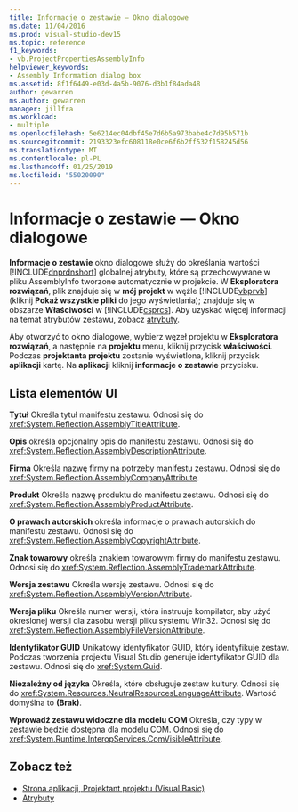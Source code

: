 ```yaml
---
title: Informacje o zestawie — Okno dialogowe
ms.date: 11/04/2016
ms.prod: visual-studio-dev15
ms.topic: reference
f1_keywords:
- vb.ProjectPropertiesAssemblyInfo
helpviewer_keywords:
- Assembly Information dialog box
ms.assetid: 8f1f6449-e03d-4a5b-9076-d3b1f84ada48
author: gewarren
ms.author: gewarren
manager: jillfra
ms.workload:
- multiple
ms.openlocfilehash: 5e6214ec04dbf45e7d6b5a973babe4c7d95b571b
ms.sourcegitcommit: 2193323efc608118e0ce6f6b2ff532f158245d56
ms.translationtype: MT
ms.contentlocale: pl-PL
ms.lasthandoff: 01/25/2019
ms.locfileid: "55020090"
---
```

# <a name="assembly-information-dialog-box"></a>Informacje o zestawie — Okno dialogowe
**Informacje o zestawie** okno dialogowe służy do określania wartości [!INCLUDE[dnprdnshort](../../code-quality/includes/dnprdnshort_md.md)] globalnej atrybuty, które są przechowywane w pliku AssemblyInfo tworzone automatycznie w projekcie. W **Eksploratora rozwiązań**, plik znajduje się w **mój projekt** w węźle [!INCLUDE[vbprvb](../../code-quality/includes/vbprvb_md.md)] (kliknij **Pokaż wszystkie pliki** do jego wyświetlania); znajduje się w obszarze  **Właściwości** w [!INCLUDE[csprcs](../../data-tools/includes/csprcs_md.md)]. Aby uzyskać więcej informacji na temat atrybutów zestawu, zobacz [atrybuty](https://msdn.microsoft.com/Library/ae334cee-d96c-4243-a5e3-06dd7fcaf205).

 Aby otworzyć to okno dialogowe, wybierz węzeł projektu w **Eksploratora rozwiązań**, a następnie na **projektu** menu, kliknij przycisk **właściwości**. Podczas **projektanta projektu** zostanie wyświetlona, kliknij przycisk **aplikacji** kartę. Na **aplikacji** kliknij **informacje o zestawie** przycisku.

## <a name="uielement-list"></a>Lista elementów UI
 **Tytuł** Określa tytuł manifestu zestawu. Odnosi się do <xref:System.Reflection.AssemblyTitleAttribute>.

 **Opis** określa opcjonalny opis do manifestu zestawu. Odnosi się do <xref:System.Reflection.AssemblyDescriptionAttribute>.

 **Firma** Określa nazwę firmy na potrzeby manifestu zestawu. Odnosi się do <xref:System.Reflection.AssemblyCompanyAttribute>.

 **Produkt** Określa nazwę produktu do manifestu zestawu. Odnosi się do <xref:System.Reflection.AssemblyProductAttribute>.

 **O prawach autorskich** określa informacje o prawach autorskich do manifestu zestawu. Odnosi się do <xref:System.Reflection.AssemblyCopyrightAttribute>.

 **Znak towarowy** określa znakiem towarowym firmy do manifestu zestawu. Odnosi się do <xref:System.Reflection.AssemblyTrademarkAttribute>.

 **Wersja zestawu** Określa wersję zestawu. Odnosi się do <xref:System.Reflection.AssemblyVersionAttribute>.

 **Wersja pliku** Określa numer wersji, która instruuje kompilator, aby użyć określonej wersji dla zasobu wersji pliku systemu Win32. Odnosi się do <xref:System.Reflection.AssemblyFileVersionAttribute>.

 **Identyfikator GUID** Unikatowy identyfikator GUID, który identyfikuje zestaw. Podczas tworzenia projektu Visual Studio generuje identyfikator GUID dla zestawu. Odnosi się do <xref:System.Guid>.

 **Niezależny od języka** Określa, które obsługuje zestaw kultury. Odnosi się do <xref:System.Resources.NeutralResourcesLanguageAttribute>. Wartość domyślna to **(Brak)**.

 **Wprowadź zestawu widoczne dla modelu COM** Określa, czy typy w zestawie będzie dostępna dla modelu COM. Odnosi się do <xref:System.Runtime.InteropServices.ComVisibleAttribute>.

## <a name="see-also"></a>Zobacz też

- [Strona aplikacji, Projektant projektu (Visual Basic)](../../ide/reference/application-page-project-designer-visual-basic.md)
- [Atrybuty](https://msdn.microsoft.com/Library/ae334cee-d96c-4243-a5e3-06dd7fcaf205)